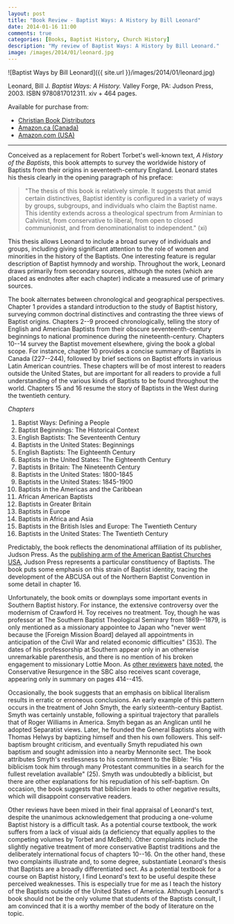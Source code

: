 ```yaml
---
layout: post
title: "Book Review - Baptist Ways: A History by Bill Leonard"
date: 2014-01-16 11:00
comments: true
categories: [Books, Baptist History, Church History]
description: "My review of Baptist Ways: A History by Bill Leonard."
image: /images/2014/01/leonard.jpg
---
```


![Baptist Ways by Bill Leonard]({{ site.url }}/images/2014/01/leonard.jpg)

Leonard, Bill J. *Baptist Ways: A History.* Valley Forge, PA: Judson Press, 2003. ISBN 9780817012311. xiv + 464 pages. 

Available for purchase from: 

* [Christian Book Distributors][cbd]
* [Amazon.ca (Canada)][amazon-ca]
* [Amazon.com (USA)][amazon-com]

---

Conceived as a replacement for Robert Torbet's well-known text, *A History of the Baptists*, this book attempts to survey the worldwide history of Baptists from their origins in seventeeth-century England. Leonard states his thesis clearly in the opening paragraph of his preface:

> "The thesis of this book is relatively simple. It suggests that amid certain distinctives, Baptist identity is configured in a variety of ways by groups, subgroups, and individuals who claim the Baptist name. This identity extends across a theological spectrum from Arminian to Calvinist, from conservative to liberal, from open to closed communionist, and from denominationalist to independent." (xi) 

This thesis allows Leonard to include a broad survey of individuals and groups, including giving significant attention to the role of women and minorities in the history of the Baptists. One interesting feature is regular description of Baptist hymnody and worship. Throughout the work, Leonard draws primarily from secondary sources, although the notes (which are placed as endnotes after each chapter) indicate a measured use of primary sources. 

The book alternates between chronological and geographical perspectives. Chapter 1 provides a standard introduction to the study of Baptist history, surveying common doctrinal distinctives and contrasting the three views of Baptist origins. Chapters 2--9 proceed chronologically, telling the story of English and American Baptists from their obscure seventeenth-century beginnings to national prominence during the nineteenth-century. Chapters 10--14 survey the Baptist movement elsewhere, giving the book a global scope. For instance, chapter 10 provides a concise summary of Baptists in Canada (227--244), followed by brief sections on Baptist efforts in various Latin American countries. These chapters will be of most interest to readers outside the United States, but are important for all readers to provide a full understanding of the various kinds of Baptists to be found throughout the world. Chapters 15 and 16 resume the story of Baptists in the West during the twentieth century.

*Chapters* 

1.	Baptist Ways: Defining a People
2.	Baptist Beginnings: The Historical Context
3.	English Baptists: The Seventeenth Century
4.	Baptists in the United States: Beginnings
5.	English Baptists: The Eighteenth Century
6.	Baptists in the United States: The Eighteenth Century
7.	Baptists in Britain: The Nineteenth Century
8.	Baptists in the United States: 1800-1845
9.	Baptists in the United States: 1845-1900
10.	Baptists in the Americas and the Caribbean
11.	African American Baptists
12.	Baptists in Greater Britain
13.	Baptists in Europe
14.	Baptists in Africa and Asia
15.	Baptists in the British Isles and Europe: The Twentieth Century
16.	Baptists in the United States: The Twentieth Century

<!-- Omit following paragraph... not sure I have the right examples, although I know I felt this way at various points in the book. Too bad I didn't mark it. -->
<!-- Due to the broad scope of the book, Leonard frequently mentions names and events without remarking on their significance. Examples of this include his mention of Benoi Stinson (211--212) and James Manning (231). Without  -->

Predictably, the book reflects the denominational affiliation of its publisher, Judson Press. As the [publishing arm of the American Baptist Churches USA][about-judson], Judson Press represents a particular constituency of Baptists. The book puts some emphasis on this strain of Baptist identity, tracing the development of the ABCUSA out of the Northern Baptist Convention in some detail in chapter 16.

Unfortunately, the book omits or downplays some important events in Southern Baptist history. For instance, the extensive controversy over the modernism of Crawford H. Toy receives no treatment. Toy, though he was professor at The Southern Baptist Theological Seminary from 1869--1879, is only mentioned as a missionary appointee to Japan who "never went because the [Foreign Mission Board] delayed all appointments in anticipation of the Civil War and related economic difficulties" (353). The dates of his professorship at Southern appear only in an otherwise unremarkable parenthesis, and there is no mention of his broken engagement to missionary Lottie Moon. As [other reviewers][harper] [have noted][duesing], the Conservative Resurgence in the SBC also receives scant coverage, appearing only in summary on pages 414--415.

Occasionally, the book suggests that an emphasis on biblical literalism results in erratic or erroneous conclusions. An early example of this pattern occurs in the treatment of John Smyth, the early sixteenth-century Baptist. Smyth was certainly unstable, following a spiritual trajectory that parallels that of Roger Williams in America. Smyth began as an Anglican until he adopted Separatist views. Later, he founded the General Baptists along with Thomas Helwys by baptizing himself and then his own followers. This self-baptism brought criticism, and eventually Smyth repudiated his own baptism and sought admission into a nearby Mennonite sect. The book attributes Smyth's restlessness to his commitment to the Bible: "His biblicism took him through many Protestant communities in a search for the fullest revelation available" (25). Smyth was undoubtedly a biblicist, but there are other explanations for his repudiation of his self-baptism. On occasion, the book suggests that biblicism leads to other negative results, which will disappoint conservative readers.

Other reviews have been mixed in their final appraisal of Leonard's text, despite the unanimous acknowledgement that producing a one-volume Baptist history is a difficult task. As a potential course textbook, the work suffers from a lack of visual aids (a deficiency that equally applies to the competing volumes by Torbet and McBeth). Other complaints include the slightly negative treatment of more conservative Baptist traditions and the deliberately international focus of chapters 10--16. On the other hand, these two complaints illustrate and, to some degree, substantiate Leonard's thesis that Baptists are a broadly differentiated sect. As a potential textbook for a course on Baptist history, I find Leonard's text to be useful despite these perceived weaknesses. This is especially true for me as I teach the history of the Baptists outside of the United States of America. Although Leonard's book should not be the only volume that students of the Baptists consult, I am convinced that it is a worthy member of the body of literature on the topic.


[amazon-ca]: http://www.amazon.ca/gp/product/0817012311/ref=as_li_ss_tl?ie=UTF8&camp=15121&creative=390961&creativeASIN=0817012311&linkCode=as2&tag=duncanjohns04-20
[amazon-com]: http://www.amazon.com/gp/product/0817012311/ref=as_li_ss_tl?ie=UTF8&camp=1789&creative=390957&creativeASIN=0817012311&linkCode=as2&tag=duncanandmego-20
[cbd]: http://www.christianbook.com/Christian/Books/product?event=AFF&p=1178855&item_no=012311
[about-judson]: http://www.judsonpress.com/home_about_us.cfm
[duesing]: http://www.baptisttheology.org/book-reviews/baptist-ways-a-history/
[harper]: http://www.jstor.org/stable/30149574